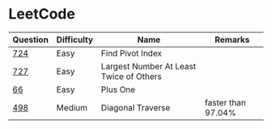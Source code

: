 # LeetCode

| Question                                                                               | Difficulty | Name                                    | Remarks            |
| -------------------------------------------------------------------------------------- | ---------- | --------------------------------------- | ------------------ |
| [724](https://leetcode.com/problems/find-pivot-index/)                                 | Easy       | Find Pivot Index                        |                    |
| [727](https://leetcode.com/problems/largest-number-at-least-twice-of-others/solution/) | Easy       | Largest Number At Least Twice of Others |                    |
| [66](https://leetcode.com/problems/plus-one/)                                          | Easy       | Plus One                                |                    |
| [498](https://leetcode.com/problems/diagonal-traverse/)                                | Medium     | Diagonal Traverse                       | faster than 97.04% |
